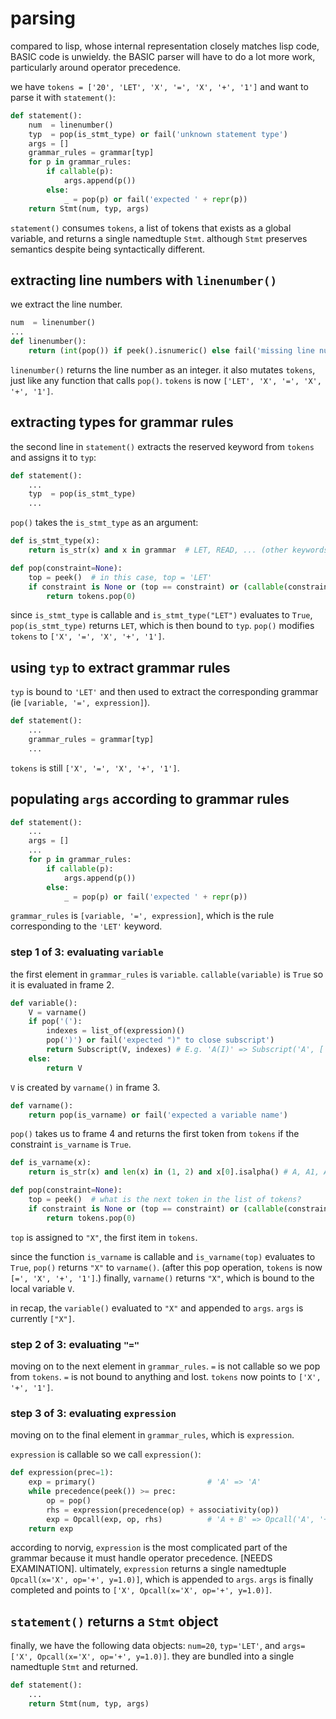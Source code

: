 # parsing
compared to lisp, whose internal representation closely matches lisp code, BASIC code is unwieldy. the BASIC parser will have to do a lot more work, particularly around operator precedence. 

we have `tokens = ['20', 'LET', 'X', '=', 'X', '+', '1']` and want to parse it with `statement()`:
```python
def statement():
    num  = linenumber()
    typ  = pop(is_stmt_type) or fail('unknown statement type')
    args = []
    grammar_rules = grammar[typ]
    for p in grammar_rules:
        if callable(p):
            args.append(p())
        else:
            _ = pop(p) or fail('expected ' + repr(p))
    return Stmt(num, typ, args)
```
`statement()` consumes `tokens`, a list of tokens that exists as a global variable, and returns a single namedtuple `Stmt`. although `Stmt` preserves semantics despite being syntactically different.

## extracting line numbers with `linenumber()`
we extract the line number.
```python
num  = linenumber()
...
def linenumber():    
    return (int(pop()) if peek().isnumeric() else fail('missing line number'))
```
`linenumber()` returns the line number as an integer. it also mutates `tokens`, just like any function that calls `pop()`. `tokens` is now `['LET', 'X', '=', 'X', '+', '1']`.

## extracting types for grammar rules
the second line in `statement()` extracts the reserved keyword from `tokens` and assigns it to `typ`:
```python
def statement():
    ...
    typ  = pop(is_stmt_type)
    ...
```
`pop()` takes the `is_stmt_type` as an argument:
```python
def is_stmt_type(x):  
    return is_str(x) and x in grammar  # LET, READ, ... (other keywords include `READ`, `GOTO`, `FOR`, `STOP`, etc, there are 15 keywords known by the interpreter.)

def pop(constraint=None):
    top = peek()  # in this case, top = 'LET'
    if constraint is None or (top == constraint) or (callable(constraint) and constraint(top)):
        return tokens.pop(0)
```
since `is_stmt_type` is callable and `is_stmt_type("LET")` evaluates to `True`, `pop(is_stmt_type)` returns `LET`, which is then bound to `typ`. `pop()` modifies `tokens` to `['X', '=', 'X', '+', '1']`.

## using `typ` to extract grammar rules
`typ` is bound to `'LET'` and then used to extract the corresponding grammar (ie `[variable, '=', expression]`).

```python
def statement():
    ...
    grammar_rules = grammar[typ]
    ...
```
`tokens` is still `['X', '=', 'X', '+', '1']`. 

## populating `args` according to grammar rules
```python
def statement():
    ...
    args = []
    ...
    for p in grammar_rules:
        if callable(p):
            args.append(p())
        else:
            _ = pop(p) or fail('expected ' + repr(p))
```
`grammar_rules` is `[variable, '=', expression]`, which is the rule corresponding to the `'LET'` keyword.


### step 1 of 3: evaluating `variable`
the first element in `grammar_rules` is `variable`. `callable(variable)` is `True` so it is evaluated in frame 2.
```python
def variable(): 
    V = varname()
    if pop('('):
        indexes = list_of(expression)()
        pop(')') or fail('expected ")" to close subscript')
        return Subscript(V, indexes) # E.g. 'A(I)' => Subscript('A', ['I'])
    else: 
        return V  
```  
`V` is created by `varname()` in frame 3.
```python
def varname():       
    return pop(is_varname) or fail('expected a variable name')
```
`pop()` takes us to frame 4 and returns the first token from `tokens` if the constraint `is_varname` is `True`. 
```python
def is_varname(x):
    return is_str(x) and len(x) in (1, 2) and x[0].isalpha() # A, A1, A2, B, ...

def pop(constraint=None):
    top = peek()  # what is the next token in the list of tokens?
    if constraint is None or (top == constraint) or (callable(constraint) and constraint(top)):
        return tokens.pop(0)
```
`top` is assigned to `"X"`, the first item in `tokens`. 

since the function `is_varname` is callable and `is_varname(top)` evaluates to `True`, `pop()` returns `"X"` to `varname()`. (after this pop operation, `tokens` is now `[=', 'X', '+', '1']`.) finally, `varname()` returns `"X"`, which is bound to the local variable `V`.

in recap, the `variable()` evaluated to `"X"` and appended to `args`. `args` is currently `["X"]`.

### step 2 of 3: evaluating `"="`

moving on to the next element in `grammar_rules`. `=` is not callable so we pop from `tokens`. `=` is not bound to anything and lost. `tokens` now points to `['X', '+', '1']`.

### step 3 of 3: evaluating `expression`
moving on to the final element in `grammar_rules`, which is `expression`. 

`expression` is callable so we call `expression()`:
```python
def expression(prec=1): 
    exp = primary()                         # 'A' => 'A'
    while precedence(peek()) >= prec:
        op = pop()
        rhs = expression(precedence(op) + associativity(op))
        exp = Opcall(exp, op, rhs)          # 'A + B' => Opcall('A', '+', 'B')
    return exp
```
according to norvig, `expression` is the most complicated part of the grammar because it must handle operator precedence. [NEEDS EXAMINATION]. ultimately, `expression` returns a single namedtuple `Opcall(x='X', op='+', y=1.0)]`, which is appended to `args`. `args` is finally completed and points to `['X', Opcall(x='X', op='+', y=1.0)]`.

## `statement()` returns a `Stmt` object
finally, we have the following data objects: `num=20`, `typ='LET'`, and `args=['X', Opcall(x='X', op='+', y=1.0)]`. they are bundled into a single namedtuple `Stmt` and returned.
```python
def statement():
    ...
    return Stmt(num, typ, args)
```
